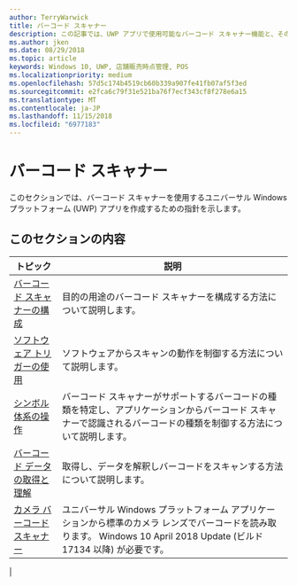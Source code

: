 ```yaml
---
author: TerryWarwick
title: バーコード スキャナー
description: この記事では、UWP アプリで使用可能なバーコード スキャナー機能と、その使用方法を示すハウツー記事へのリンクを示します。
ms.author: jken
ms.date: 08/29/2018
ms.topic: article
keywords: Windows 10, UWP, 店舗販売時点管理, POS
ms.localizationpriority: medium
ms.openlocfilehash: 57d5c174b4519cb60b339a907fe41fb07af5f3ed
ms.sourcegitcommit: e2fca6c79f31e521ba76f7ecf343cf8f278e6a15
ms.translationtype: MT
ms.contentlocale: ja-JP
ms.lasthandoff: 11/15/2018
ms.locfileid: "6977183"
---
```

# <a name="barcode-scanner"></a>バーコード スキャナー

このセクションでは、バーコード スキャナーを使用するユニバーサル Windows プラットフォーム (UWP) アプリを作成するための指針を示します。

## <a name="in-this-section"></a>このセクションの内容

|トピック |説明 |
|------|------------|
| [バーコード スキャナーの構成](../devices-sensors/pos-barcodescanner-configure.md)  | 目的の用途のバーコード スキャナーを構成する方法について説明します。 |
| [ソフトウェア トリガーの使用](../devices-sensors/pos-barcodescanner-software-trigger.md) | ソフトウェアからスキャンの動作を制御する方法について説明します。 |
| [シンボル体系の操作](pos-barcodescanner-symbologies.md) | バーコード スキャナーがサポートするバーコードの種類を特定し、アプリケーションからバーコード スキャナーで認識されるバーコードの種類を制御する方法について説明します。 |
| [バーコード データの取得と理解](pos-barcodescanner-scan-data.md) | 取得し、データを解釈しバーコードをスキャンする方法について説明します。 |
| [カメラ バーコード スキャナー](pos-camerabarcode.md) | ユニバーサル Windows プラットフォーム アプリケーションから標準のカメラ レンズでバーコードを読み取ります。 Windows 10 April 2018 Update (ビルド 17134 以降) が必要です。 |
|
 
